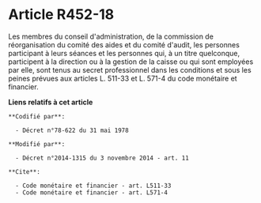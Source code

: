 # Article R452-18

Les membres du conseil d'administration, de la commission de réorganisation du comité des aides et du comité d'audit, les
personnes participant à leurs séances et les personnes qui, à un titre quelconque, participent à la direction ou à la gestion
de la caisse ou qui sont employées par elle, sont tenus au secret professionnel dans les conditions et sous les peines
prévues aux articles L. 511-33 et L. 571-4 du code monétaire et financier.

**Liens relatifs à cet article**

	**Codifié par**:

	  - Décret n°78-622 du 31 mai 1978

	**Modifié par**:

	  - Décret n°2014-1315 du 3 novembre 2014 - art. 11

	**Cite**:

	  - Code monétaire et financier - art. L511-33
	  - Code monétaire et financier - art. L571-4
